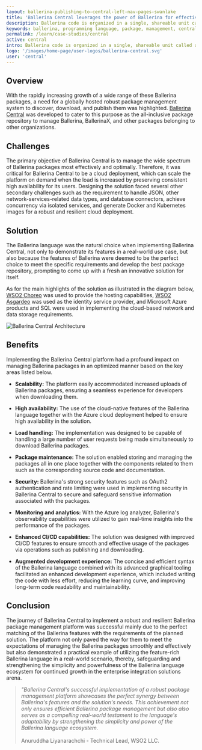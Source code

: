 ```yaml
---
layout: ballerina-publishing-to-central-left-nav-pages-swanlake
title: 'Ballerina Central leverages the power of Ballerina for effective package management'
description: Ballerina code is organized in a single, shareable unit called a package. Ballerina packages are developed via different channels in multiple categories. These categories include the Ballerina packages that are developed by the Ballerina team, which are shipped with the Ballerina distribution, the BallerinaX packages that are developed by the Ballerina team but are not shipped with the distribution, and the packages that are developed by third-party users, which are also not shipped with the distribution.
keywords: ballerina, programming language, package, management, central
permalink: /learn/case-studies/central
active: central
intro: Ballerina code is organized in a single, shareable unit called a package. Ballerina packages are developed via different channels in multiple categories. These categories include the Ballerina packages that are developed by the Ballerina team, which are shipped with the Ballerina distribution, the BallerinaX packages that are developed by the Ballerina team but are not shipped with the distribution, and the packages that are developed by third-party users, which are also not shipped with the distribution.
logo: '/images/home-page/user-logos/ballerina-central.svg'
user: 'central'
---
```


## Overview

With the rapidly increasing growth of a wide range of these Ballerina packages, a need for a globally hosted robust package management system to discover, download, and publish them was highlighted. [Ballerina Central](https://central.ballerina.io/) was developed to cater to this purpose as the all-inclusive package repository to manage Ballerina, BallerinaX, and other packages belonging to other organizations. 

## Challenges

The primary objective of Ballerina Central is to manage the wide spectrum of Ballerina packages most effectively and optimally. Therefore, it was critical for Ballerina Central to be a cloud deployment, which can scale the platform on demand when the load is increased by preserving consistent high availability for its users. Designing the solution faced several other secondary challenges such as the requirement to handle JSON, other network-services-related data types, and database connectors, achieve concurrency via isolated services, and generate Docker and Kubernetes images for a robust and resilient cloud deployment.

## Solution

The Ballerina language was the natural choice when implementing Ballerina Central, not only to demonstrate its features in a real-world use case, but also because the features of Ballerina were deemed to be the perfect choice to meet the specific requirements and develop the best package repository, prompting to come up with a fresh an innovative solution for itself.

As for the main highlights of the solution as illustrated in the diagram below, [WSO2 Choreo](https://wso2.com/choreo/) was used to provide the hosting capabilities, [WSO2 Asgardeo](https://wso2.com/asgardeo/) was used as the identity service provider, and Microsoft Azure products and SQL were used in implementing the cloud-based network and data storage requirements.

<img src="/images/case-studies/ballerina-central-architecture.png" alt="Ballerina Central Architecture">

## Benefits

Implementing the Ballerina Central platform had a profound impact on managing Ballerina packages in an optimized manner based on the key areas listed below.

- **Scalability:** The platform easily accommodated increased uploads of Ballerina packages, ensuring a seamless experience for developers when downloading them.

- **High availability:** The use of the cloud-native features of the Ballerina language together with the Azure cloud deployment helped to ensure high availability in the solution.

- **Load handling:** The implementation was designed to be capable of handling a large number of user requests being made simultaneously to download Ballerina packages.

- **Package maintenance:** The solution enabled storing and managing the packages all in one place together with the components related to them such as the corresponding source code and documentation.

- **Security:** Ballerina's strong security features such as OAuth2 authentication and rate limiting were used in implementing security in Ballerina Central to secure and safeguard sensitive information associated with the packages.

- **Monitoring and analytics:** With the Azure log analyzer, Ballerina's observability capabilities were utilized to gain real-time insights into the performance of the packages. 

- **Enhanced CI/CD capabilities:** The solution was designed with improved CI/CD features to ensure smooth and effective usage of the packages via operations such as publishing and downloading.

- **Augmented development experience:** The concise and efficient syntax of the Ballerina language combined with its advanced graphical tooling facilitated an enhanced development experience, which included writing the code with less effort, reducing the learning curve, and improving long-term code readability and maintainability.

## Conclusion

The journey of Ballerina Central to implement a robust and resilient Ballerina package management platform was successful mainly due to the perfect matching of the Ballerina features with the requirements of the planned solution. The platform not only paved the way for them to meet the expectations of managing the Ballerina packages smoothly and effectively but also demonstrated a practical example of utilizing the feature-rich Ballerina language in a real-world scenario, thereby, safeguarding and strengthening the simplicity and powerfulness of the Ballerina language ecosystem for continued growth in the enterprise integration solutions arena.

>*"Ballerina Central's successful implementation of a robust package management platform showcases the perfect synergy between Ballerina's features and the solution's needs. This achievement not only ensures efficient Ballerina package management but also also serves as a compelling real-world testament to the language's adaptability by strengthening the simplicity and power of the Ballerina language ecosystem.*<br/><br/>Anuruddha Liyanarachchi - Technical Lead, WSO2 LLC.
